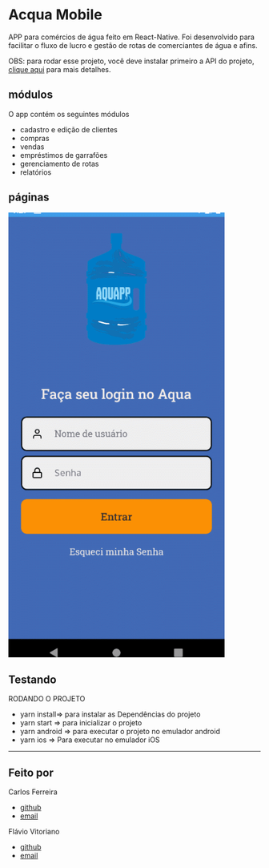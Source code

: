 # Acqua Mobile

APP para comércios de água feito em React-Native. Foi desenvolvido para facilitar o fluxo de lucro e gestão de rotas de comerciantes de água e afins.

OBS: para rodar esse projeto, você deve instalar primeiro a API do projeto, [clique aqui](https://github.com/flavioVitoriano//) para mais detalhes.

## módulos

O app contém os seguintes módulos

* cadastro e edição de clientes
* compras
* vendas
* empréstimos de garrafões
* gerenciamento de rotas
* relatórios

## páginas
![Foto do App](https://github.com/CarlosSTS/acquaMobile/blob/master/images/gitCriado.gif)

## Testando
RODANDO O PROJETO
* yarn install=>  para instalar as  Dependências do projeto
* yarn start => para inicializar o projeto
* yarn android => para executar o projeto no emulador android
* yarn ios => Para executar no emulador iOS

****

## Feito por
Carlos Ferreira
* [github](https://www.github.com/CarlosSTS)
* [email](mailto://carlossts826@gmail.com)

Flávio Vitoriano
* [github](https://www.github.com/flavioVitoriano)
* [email](mailto://flavio.vitorianodev@gmail.com)

